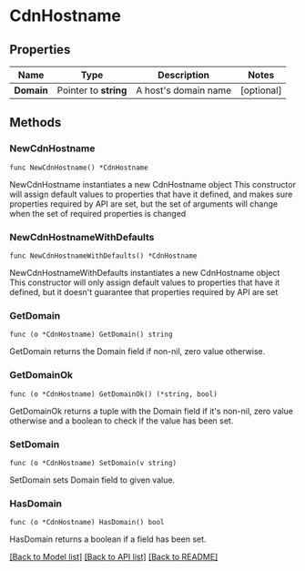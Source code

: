 # CdnHostname

## Properties

Name | Type | Description | Notes
------------ | ------------- | ------------- | -------------
**Domain** | Pointer to **string** | A host&#39;s domain name | [optional] 

## Methods

### NewCdnHostname

`func NewCdnHostname() *CdnHostname`

NewCdnHostname instantiates a new CdnHostname object
This constructor will assign default values to properties that have it defined,
and makes sure properties required by API are set, but the set of arguments
will change when the set of required properties is changed

### NewCdnHostnameWithDefaults

`func NewCdnHostnameWithDefaults() *CdnHostname`

NewCdnHostnameWithDefaults instantiates a new CdnHostname object
This constructor will only assign default values to properties that have it defined,
but it doesn't guarantee that properties required by API are set

### GetDomain

`func (o *CdnHostname) GetDomain() string`

GetDomain returns the Domain field if non-nil, zero value otherwise.

### GetDomainOk

`func (o *CdnHostname) GetDomainOk() (*string, bool)`

GetDomainOk returns a tuple with the Domain field if it's non-nil, zero value otherwise
and a boolean to check if the value has been set.

### SetDomain

`func (o *CdnHostname) SetDomain(v string)`

SetDomain sets Domain field to given value.

### HasDomain

`func (o *CdnHostname) HasDomain() bool`

HasDomain returns a boolean if a field has been set.


[[Back to Model list]](../README.md#documentation-for-models) [[Back to API list]](../README.md#documentation-for-api-endpoints) [[Back to README]](../README.md)



